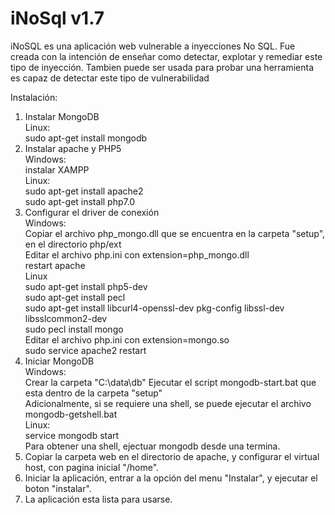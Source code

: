 # iNoSql v1.7

iNoSQL es una aplicación web vulnerable a inyecciones No SQL. Fue creada con la intención de enseñar como detectar, explotar y remediar este tipo de inyección. Tambien puede ser usada para probar una herramienta es capaz de detectar este tipo de vulnerabilidad<br/> 

Instalación: <br/>

1. Instalar MongoDB<br/>
	Linux:<br/>
		sudo apt-get install mongodb<br/>
2. Instalar apache y PHP5<br/>
    Windows:<br/>
        instalar XAMPP<br/>
    Linux:<br >
        sudo apt-get install apache2<br/>
        sudo apt-get install php7.0<br/>
3. Configurar el driver de conexión<br/>
    Windows:<br/>
        Copiar el archivo php_mongo.dll que se encuentra en la carpeta "setup", en el directorio php/ext<br/>
        Editar el archivo php.ini con extension=php_mongo.dll<br/>
        restart apache<br/>
    Linux<br/>
        sudo apt-get install php5-dev<br >
        sudo apt-get install pecl<br/>
        sudo apt-get install libcurl4-openssl-dev pkg-config libssl-dev libsslcommon2-dev<br />
        sudo pecl install mongo<br/>
        Editar el archivo php.ini con extension=mongo.so<br/>
        sudo service apache2 restart<br/>
4. Iniciar MongoDB<br/>
    Windows:<br/>
		Crear la carpeta "C:\data\db"
        Ejecutar el script mongodb-start.bat que esta dentro de la carpeta "setup"<br/>
        Adicionalmente, si se requiere una shell, se puede ejecutar el archivo mongodb-getshell.bat<br/>
    Linux:<br/>
        service mongodb start<br/>
        Para obtener una shell, ejectuar mongodb desde una termina.
5. Copiar la carpeta web en el directorio de apache, y configurar el virtual host, con pagina inicial "/home".<br/>
6. Iniciar la aplicación, entrar a la opción del menu "Instalar", y ejecutar el boton "instalar".<br/>
7. La aplicación esta lista para usarse.
